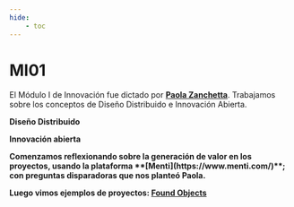 ```yaml
---
hide:
    - toc
---
```


# MI01

El Módulo I de Innovación fue dictado por **[Paola Zanchetta](https://distributeddesign.eu/talent/paola-zanchetta/)**.
Trabajamos sobre los conceptos de Diseño Distribuido e Innovación Abierta.

<b>Diseño Distribuido<b>


<b>Innovación abierta<b> 



<p>Comenzamos reflexionando sobre la generación de valor en los proyectos, usando la plataforma **[Menti](https://www.menti.com/)**; con preguntas disparadoras que nos planteó Paola.

Luego vimos ejemplos de proyectos:
**[Found Objects](https://www.fictionfactory.nl/en/sustainability/found-objects/)**
